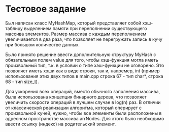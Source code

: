 # Тестовое задание
Был написан класс MyHashMap, который представляет собой хэш-таблицу выделением памяти при переполнении существующего массива элементов. Размер массива с каждым переполнением увеличивается в два раза, что позволяет не перегружать запись в кучу при большом количестве данных.

Было принято решение ввести дополнительную структуру MyHash с обязательным полем value для того, чтобы хэш-функция могла иметь произвольный тип, т.к. в условии о типе хэш-функции не оговорено. Это позволяет иметь хэши как в виде строки, так и, напремер, int (пример использования этих двух типов в main.cpp строка 67 - тип char*, строка 68 - тип size_t).

Для ускорения всех операций, вместо обычного заполнения массива, была использована концепция бинарного дерева, что позволяет увеличить скорости операций в лучшем случае в log(n) раз. В отличии от классической реализации алгоритма, который оперирует с произвольной кучей, нужно, чтобы все элементы были расположены в адресном пространстве массива arrNodes. Для этого было необходимо ввести ссылку (индекс) на родительский элемент.
